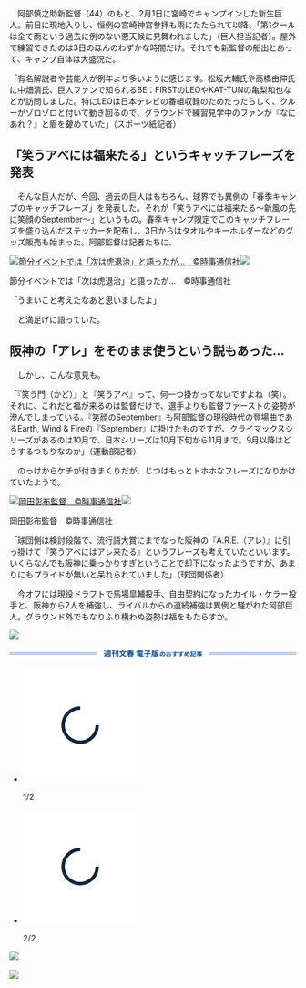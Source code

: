 　阿部慎之助新監督（44）のもと、2月1日に宮崎でキャンプインした新生巨人。前日に現地入りし、恒例の宮崎神宮参拝も雨にたたられて以降、「第1クールは全て雨という過去に例のない悪天候に見舞われました」（巨人担当記者）。屋外で練習できたのは3日のほんのわずかな時間だけ。それでも新監督の船出とあって、キャンプ自体は大盛況だ。

「有名解説者や芸能人が例年より多いように感じます。松坂大輔氏や高橋由伸氏に中畑清氏、巨人ファンで知られるBE：FIRSTのLEOやKAT-TUNの亀梨和也などが訪問しました。特にLEOは日本テレビの番組収録のためだったらしく、クルーがゾロゾロと付いて動き回るので、グラウンドで練習見学中のファンが『なにあれ？』と眉を顰めていた」（スポーツ紙記者）

## 「笑うアベには福来たる」というキャッチフレーズを発表

　そんな巨人だが、今回、過去の巨人はもちろん、球界でも異例の「春季キャンプのキャッチフレーズ」を発表した。それが「笑うアベには福来たる〜新風の先に笑顔のSeptember〜」というもの。春季キャンプ限定でこのキャッチフレーズを盛り込んだステッカーを配布し、3日からはタオルやキーホルダーなどのグッズ販売も始まった。阿部監督は記者たちに、

[![節分イベントでは「次は虎退治」と語ったが…　©時事通信社](%E5%AE%AE%E5%B4%8E%E3%82%AD%E3%83%A3%E3%83%B3%E3%83%97%E3%81%AF%E5%A4%A7%E7%9B%9B%E6%B3%81%E3%81%A7%E3%82%82%E2%80%A6%E5%B7%A8%E4%BA%BA%E3%83%BB%E9%98%BF%E9%83%A8%E6%85%8E%E4%B9%8B%E5%8A%A9%E6%96%B0%E7%9B%A3%E7%9D%A3%EF%BC%8844%EF%BC%89%E3%81%8B%E3%82%99%E9%98%AA%E7%A5%9E%E3%81%AE%E2%80%9C%E3%82%A2%E3%83%AC%E2%80%9D%E3%82%92%E3%83%8F%E3%82%9A%E3%82%AF%E3%82%8A%E3%81%8B%E3%81%91%E3%81%A6%E3%80%8C%E3%81%82%E3%81%BE%E3%82%8A%E3%81%AB%E3%82%82%E3%83%97%E3%83%A9%E3%82%A4%E3%83%89%E3%81%8C%E7%84%A1%E3%81%84%E3%80%8D%E3%81%A8%E5%A4%B1%E7%AC%91%20%20%E6%96%87%E6%98%A5%E3%82%AA%E3%83%B3%E3%83%A9%E3%82%A4%E3%83%B3/img_3b043ade0f9ee0b753b2e1ffc4b36615260483.jpg)![](%E5%AE%AE%E5%B4%8E%E3%82%AD%E3%83%A3%E3%83%B3%E3%83%97%E3%81%AF%E5%A4%A7%E7%9B%9B%E6%B3%81%E3%81%A7%E3%82%82%E2%80%A6%E5%B7%A8%E4%BA%BA%E3%83%BB%E9%98%BF%E9%83%A8%E6%85%8E%E4%B9%8B%E5%8A%A9%E6%96%B0%E7%9B%A3%E7%9D%A3%EF%BC%8844%EF%BC%89%E3%81%8B%E3%82%99%E9%98%AA%E7%A5%9E%E3%81%AE%E2%80%9C%E3%82%A2%E3%83%AC%E2%80%9D%E3%82%92%E3%83%8F%E3%82%9A%E3%82%AF%E3%82%8A%E3%81%8B%E3%81%91%E3%81%A6%E3%80%8C%E3%81%82%E3%81%BE%E3%82%8A%E3%81%AB%E3%82%82%E3%83%97%E3%83%A9%E3%82%A4%E3%83%89%E3%81%8C%E7%84%A1%E3%81%84%E3%80%8D%E3%81%A8%E5%A4%B1%E7%AC%91%20%20%E6%96%87%E6%98%A5%E3%82%AA%E3%83%B3%E3%83%A9%E3%82%A4%E3%83%B3/icon-gallery-lap.png)](https://bunshun.jp/articles/photo/68869?pn=1)

節分イベントでは「次は虎退治」と語ったが…　©時事通信社

「うまいこと考えたなあと思いましたよ」

　と満足げに語っていた。

## 阪神の「アレ」をそのまま使うという説もあった…

　しかし、こんな意見も。

「『笑う門（かど）』と『笑うアベ』って、何一つ掛かってないですよね（笑）。それに、これだと福が来るのは監督だけで、選手よりも監督ファーストの姿勢が滲んでしまっている。『笑顔のSeptember』も阿部監督の現役時代の登場曲であるEarth, Wind & Fireの『September』に掛けたものですが、クライマックスシリーズがあるのは10月で、日本シリーズは10月下旬から11月まで。9月以降はどうするつもりなのか」（運動部記者）

　のっけからケチが付きまくりだが、じつはもっとトホホなフレーズになりかけていたようで。

[![岡田彰布監督　©時事通信社](%E5%AE%AE%E5%B4%8E%E3%82%AD%E3%83%A3%E3%83%B3%E3%83%97%E3%81%AF%E5%A4%A7%E7%9B%9B%E6%B3%81%E3%81%A7%E3%82%82%E2%80%A6%E5%B7%A8%E4%BA%BA%E3%83%BB%E9%98%BF%E9%83%A8%E6%85%8E%E4%B9%8B%E5%8A%A9%E6%96%B0%E7%9B%A3%E7%9D%A3%EF%BC%8844%EF%BC%89%E3%81%8B%E3%82%99%E9%98%AA%E7%A5%9E%E3%81%AE%E2%80%9C%E3%82%A2%E3%83%AC%E2%80%9D%E3%82%92%E3%83%8F%E3%82%9A%E3%82%AF%E3%82%8A%E3%81%8B%E3%81%91%E3%81%A6%E3%80%8C%E3%81%82%E3%81%BE%E3%82%8A%E3%81%AB%E3%82%82%E3%83%97%E3%83%A9%E3%82%A4%E3%83%89%E3%81%8C%E7%84%A1%E3%81%84%E3%80%8D%E3%81%A8%E5%A4%B1%E7%AC%91%20%20%E6%96%87%E6%98%A5%E3%82%AA%E3%83%B3%E3%83%A9%E3%82%A4%E3%83%B3/img_3bb7ff7931bd3f93908b56775ba5f57a164394.jpg)![](%E5%AE%AE%E5%B4%8E%E3%82%AD%E3%83%A3%E3%83%B3%E3%83%97%E3%81%AF%E5%A4%A7%E7%9B%9B%E6%B3%81%E3%81%A7%E3%82%82%E2%80%A6%E5%B7%A8%E4%BA%BA%E3%83%BB%E9%98%BF%E9%83%A8%E6%85%8E%E4%B9%8B%E5%8A%A9%E6%96%B0%E7%9B%A3%E7%9D%A3%EF%BC%8844%EF%BC%89%E3%81%8B%E3%82%99%E9%98%AA%E7%A5%9E%E3%81%AE%E2%80%9C%E3%82%A2%E3%83%AC%E2%80%9D%E3%82%92%E3%83%8F%E3%82%9A%E3%82%AF%E3%82%8A%E3%81%8B%E3%81%91%E3%81%A6%E3%80%8C%E3%81%82%E3%81%BE%E3%82%8A%E3%81%AB%E3%82%82%E3%83%97%E3%83%A9%E3%82%A4%E3%83%89%E3%81%8C%E7%84%A1%E3%81%84%E3%80%8D%E3%81%A8%E5%A4%B1%E7%AC%91%20%20%E6%96%87%E6%98%A5%E3%82%AA%E3%83%B3%E3%83%A9%E3%82%A4%E3%83%B3/icon-gallery-lap.png)](https://bunshun.jp/articles/photo/68869?pn=2)

岡田彰布監督　©時事通信社

「球団側は検討段階で、流行語大賞にまでなった阪神の『A.R.E.（アレ）』に引っ掛けて『笑うアベにはアレ来たる』というフレーズも考えていたといいます。いくらなんでも阪神に乗っかりすぎということで却下になったようですが、あまりにもプライドが無いと呆れられていました」（球団関係者）

　今オフには現役ドラフトで馬場皐輔投手、自由契約になったカイル・ケラー投手と、阪神から2人を補強し、ライバルからの連続補強は異例と騒がれた阿部巨人。グラウンド外でもなりふり構わぬ姿勢は福をもたらすか。

![](%E5%AE%AE%E5%B4%8E%E3%82%AD%E3%83%A3%E3%83%B3%E3%83%97%E3%81%AF%E5%A4%A7%E7%9B%9B%E6%B3%81%E3%81%A7%E3%82%82%E2%80%A6%E5%B7%A8%E4%BA%BA%E3%83%BB%E9%98%BF%E9%83%A8%E6%85%8E%E4%B9%8B%E5%8A%A9%E6%96%B0%E7%9B%A3%E7%9D%A3%EF%BC%8844%EF%BC%89%E3%81%8B%E3%82%99%E9%98%AA%E7%A5%9E%E3%81%AE%E2%80%9C%E3%82%A2%E3%83%AC%E2%80%9D%E3%82%92%E3%83%8F%E3%82%9A%E3%82%AF%E3%82%8A%E3%81%8B%E3%81%91%E3%81%A6%E3%80%8C%E3%81%82%E3%81%BE%E3%82%8A%E3%81%AB%E3%82%82%E3%83%97%E3%83%A9%E3%82%A4%E3%83%89%E3%81%8C%E7%84%A1%E3%81%84%E3%80%8D%E3%81%A8%E5%A4%B1%E7%AC%91%20%20%E6%96%87%E6%98%A5%E3%82%AA%E3%83%B3%E3%83%A9%E3%82%A4%E3%83%B3/blank.gif)

![週刊文春 電子版のおすすめ記事](%E5%AE%AE%E5%B4%8E%E3%82%AD%E3%83%A3%E3%83%B3%E3%83%97%E3%81%AF%E5%A4%A7%E7%9B%9B%E6%B3%81%E3%81%A7%E3%82%82%E2%80%A6%E5%B7%A8%E4%BA%BA%E3%83%BB%E9%98%BF%E9%83%A8%E6%85%8E%E4%B9%8B%E5%8A%A9%E6%96%B0%E7%9B%A3%E7%9D%A3%EF%BC%8844%EF%BC%89%E3%81%8B%E3%82%99%E9%98%AA%E7%A5%9E%E3%81%AE%E2%80%9C%E3%82%A2%E3%83%AC%E2%80%9D%E3%82%92%E3%83%8F%E3%82%9A%E3%82%AF%E3%82%8A%E3%81%8B%E3%81%91%E3%81%A6%E3%80%8C%E3%81%82%E3%81%BE%E3%82%8A%E3%81%AB%E3%82%82%E3%83%97%E3%83%A9%E3%82%A4%E3%83%89%E3%81%8C%E7%84%A1%E3%81%84%E3%80%8D%E3%81%A8%E5%A4%B1%E7%AC%91%20%20%E6%96%87%E6%98%A5%E3%82%AA%E3%83%B3%E3%83%A9%E3%82%A4%E3%83%B3/icon_denshiban_shukan_pc.webp)

-   ![](%E5%AE%AE%E5%B4%8E%E3%82%AD%E3%83%A3%E3%83%B3%E3%83%97%E3%81%AF%E5%A4%A7%E7%9B%9B%E6%B3%81%E3%81%A7%E3%82%82%E2%80%A6%E5%B7%A8%E4%BA%BA%E3%83%BB%E9%98%BF%E9%83%A8%E6%85%8E%E4%B9%8B%E5%8A%A9%E6%96%B0%E7%9B%A3%E7%9D%A3%EF%BC%8844%EF%BC%89%E3%81%8B%E3%82%99%E9%98%AA%E7%A5%9E%E3%81%AE%E2%80%9C%E3%82%A2%E3%83%AC%E2%80%9D%E3%82%92%E3%83%8F%E3%82%9A%E3%82%AF%E3%82%8A%E3%81%8B%E3%81%91%E3%81%A6%E3%80%8C%E3%81%82%E3%81%BE%E3%82%8A%E3%81%AB%E3%82%82%E3%83%97%E3%83%A9%E3%82%A4%E3%83%89%E3%81%8C%E7%84%A1%E3%81%84%E3%80%8D%E3%81%A8%E5%A4%B1%E7%AC%91%20%20%E6%96%87%E6%98%A5%E3%82%AA%E3%83%B3%E3%83%A9%E3%82%A4%E3%83%B3/loading_rolling.gif)
    
    1/2
    
-   ![](%E5%AE%AE%E5%B4%8E%E3%82%AD%E3%83%A3%E3%83%B3%E3%83%97%E3%81%AF%E5%A4%A7%E7%9B%9B%E6%B3%81%E3%81%A7%E3%82%82%E2%80%A6%E5%B7%A8%E4%BA%BA%E3%83%BB%E9%98%BF%E9%83%A8%E6%85%8E%E4%B9%8B%E5%8A%A9%E6%96%B0%E7%9B%A3%E7%9D%A3%EF%BC%8844%EF%BC%89%E3%81%8B%E3%82%99%E9%98%AA%E7%A5%9E%E3%81%AE%E2%80%9C%E3%82%A2%E3%83%AC%E2%80%9D%E3%82%92%E3%83%8F%E3%82%9A%E3%82%AF%E3%82%8A%E3%81%8B%E3%81%91%E3%81%A6%E3%80%8C%E3%81%82%E3%81%BE%E3%82%8A%E3%81%AB%E3%82%82%E3%83%97%E3%83%A9%E3%82%A4%E3%83%89%E3%81%8C%E7%84%A1%E3%81%84%E3%80%8D%E3%81%A8%E5%A4%B1%E7%AC%91%20%20%E6%96%87%E6%98%A5%E3%82%AA%E3%83%B3%E3%83%A9%E3%82%A4%E3%83%B3/loading_rolling.gif)
    
    2/2
    

[![](%E5%AE%AE%E5%B4%8E%E3%82%AD%E3%83%A3%E3%83%B3%E3%83%97%E3%81%AF%E5%A4%A7%E7%9B%9B%E6%B3%81%E3%81%A7%E3%82%82%E2%80%A6%E5%B7%A8%E4%BA%BA%E3%83%BB%E9%98%BF%E9%83%A8%E6%85%8E%E4%B9%8B%E5%8A%A9%E6%96%B0%E7%9B%A3%E7%9D%A3%EF%BC%8844%EF%BC%89%E3%81%8B%E3%82%99%E9%98%AA%E7%A5%9E%E3%81%AE%E2%80%9C%E3%82%A2%E3%83%AC%E2%80%9D%E3%82%92%E3%83%8F%E3%82%9A%E3%82%AF%E3%82%8A%E3%81%8B%E3%81%91%E3%81%A6%E3%80%8C%E3%81%82%E3%81%BE%E3%82%8A%E3%81%AB%E3%82%82%E3%83%97%E3%83%A9%E3%82%A4%E3%83%89%E3%81%8C%E7%84%A1%E3%81%84%E3%80%8D%E3%81%A8%E5%A4%B1%E7%AC%91%20%20%E6%96%87%E6%98%A5%E3%82%AA%E3%83%B3%E3%83%A9%E3%82%A4%E3%83%B3/img_3b043ade0f9ee0b753b2e1ffc4b36615260483.1.jpg)](https://bunshun.jp/articles/-/68869#)

[![](%E5%AE%AE%E5%B4%8E%E3%82%AD%E3%83%A3%E3%83%B3%E3%83%97%E3%81%AF%E5%A4%A7%E7%9B%9B%E6%B3%81%E3%81%A7%E3%82%82%E2%80%A6%E5%B7%A8%E4%BA%BA%E3%83%BB%E9%98%BF%E9%83%A8%E6%85%8E%E4%B9%8B%E5%8A%A9%E6%96%B0%E7%9B%A3%E7%9D%A3%EF%BC%8844%EF%BC%89%E3%81%8B%E3%82%99%E9%98%AA%E7%A5%9E%E3%81%AE%E2%80%9C%E3%82%A2%E3%83%AC%E2%80%9D%E3%82%92%E3%83%8F%E3%82%9A%E3%82%AF%E3%82%8A%E3%81%8B%E3%81%91%E3%81%A6%E3%80%8C%E3%81%82%E3%81%BE%E3%82%8A%E3%81%AB%E3%82%82%E3%83%97%E3%83%A9%E3%82%A4%E3%83%89%E3%81%8C%E7%84%A1%E3%81%84%E3%80%8D%E3%81%A8%E5%A4%B1%E7%AC%91%20%20%E6%96%87%E6%98%A5%E3%82%AA%E3%83%B3%E3%83%A9%E3%82%A4%E3%83%B3/img_3bb7ff7931bd3f93908b56775ba5f57a164394.1.jpg)](https://bunshun.jp/articles/-/68869#)